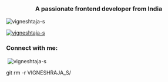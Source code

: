 <h3 align="center">A passionate frontend developer from India</h3>

<p align="left"> <img src="https://komarev.com/ghpvc/?username=vigneshtaja-s&label=Profile%20views&color=0e75b6&style=flat" alt="vigneshtaja-s" /> </p>

<p align="left"> <a href="https://github.com/ryo-ma/github-profile-trophy"><img src="https://github-profile-trophy.vercel.app/?username=vigneshtaja-s" alt="vigneshtaja-s" /></a> </p>

<h3 align="left">Connect with me:</h3>
<p align="left">
</p>

<p>&nbsp;<img align="center" src="https://github-readme-stats.vercel.app/api?username=vigneshtaja-s&show_icons=true&locale=en" alt="vigneshtaja-s" /></p>
git rm -r VIGNESHRAJA_S/
